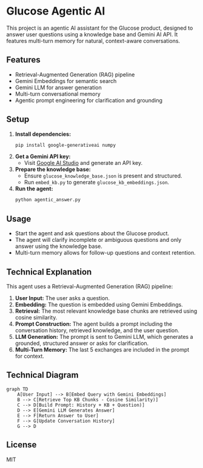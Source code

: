 # Glucose Agentic AI

This project is an agentic AI assistant for the Glucose product, designed to answer user questions using a knowledge base and Gemini AI API. It features multi-turn memory for natural, context-aware conversations.

## Features
- Retrieval-Augmented Generation (RAG) pipeline
- Gemini Embeddings for semantic search
- Gemini LLM for answer generation
- Multi-turn conversational memory
- Agentic prompt engineering for clarification and grounding

## Setup
1. **Install dependencies:**
   ```sh
   pip install google-generativeai numpy
   ```
2. **Get a Gemini API key:**
   - Visit [Google AI Studio](https://aistudio.google.com/app/apikey) and generate an API key.
3. **Prepare the knowledge base:**
   - Ensure `glucose_knowledge_base.json` is present and structured.
   - Run `embed_kb.py` to generate `glucose_kb_embeddings.json`.
4. **Run the agent:**
   ```sh
   python agentic_answer.py
   ```

## Usage
- Start the agent and ask questions about the Glucose product.
- The agent will clarify incomplete or ambiguous questions and only answer using the knowledge base.
- Multi-turn memory allows for follow-up questions and context retention.

## Technical Explanation
This agent uses a Retrieval-Augmented Generation (RAG) pipeline:
1. **User Input:** The user asks a question.
2. **Embedding:** The question is embedded using Gemini Embeddings.
3. **Retrieval:** The most relevant knowledge base chunks are retrieved using cosine similarity.
4. **Prompt Construction:** The agent builds a prompt including the conversation history, retrieved knowledge, and the user question.
5. **LLM Generation:** The prompt is sent to Gemini LLM, which generates a grounded, structured answer or asks for clarification.
6. **Multi-Turn Memory:** The last 5 exchanges are included in the prompt for context.

## Technical Diagram
```mermaid
graph TD
    A[User Input] --> B[Embed Query with Gemini Embeddings]
    B --> C[Retrieve Top KB Chunks - Cosine Similarity)]
    C --> D[Build Prompt: History + KB + Question)]
    D --> E[Gemini LLM Generates Answer]
    E --> F[Return Answer to User]
    F --> G[Update Conversation History]
    G --> D
```

## License
MIT 